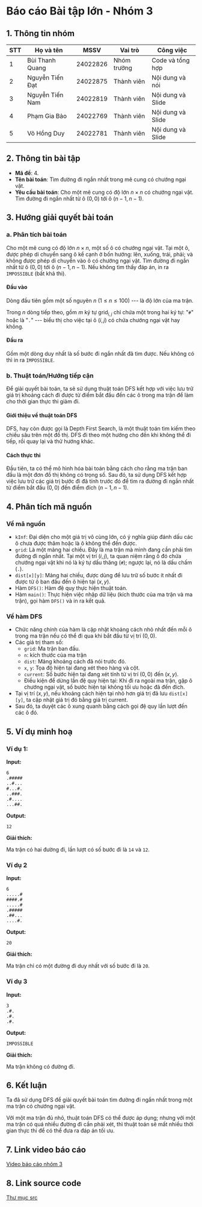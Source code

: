 # Báo cáo Bài tập lớn - Nhóm 3

## 1. Thông tin nhóm
| STT | Họ và tên | MSSV | Vai trò | Công việc |
|---|---|---|---|---|
| 1 | Bùi Thanh Quang | 24022826 | Nhóm trưởng | Code và tổng hợp |
| 2 | Nguyễn Tiến Đạt | 24022875 | Thành viên | Nội dung và nói |
| 3 | Nguyễn Tiến Nam | 24022819 | Thành viên | Nội dung và Slide |
| 4 | Phạm Gia Bảo | 24022769 | Thành viên | Nội dung và Slide |
| 5 | Võ Hồng Duy | 24022781 | Thành viên | Nội dung và Slide |



## 2. Thông tin bài tập
- **Mã đề**: 4.
- **Tên bài toán**: Tìm đường đi ngắn nhất trong mê cung có chướng ngại vật.
- **Yêu cầu bài toán**: Cho một mê cung có độ lớn $n \times n$ có chướng ngại vật.
Tìm đường đi ngắn nhất từ ô $(0,0)$ tới ô $(n-1,n-1)$.

## 3. Hướng giải quyết bài toán
### a. Phân tích bài toán

Cho một mê cung có độ lớn $n \times n$, một số ô có chướng ngại vật.
Tại một ô, được phép di chuyển sang ô kề cạnh ở bốn hướng: lên, xuống, trái, phải; và không được phép di chuyển vào ô có chướng ngại vật.
Tìm đường đi ngắn nhất từ ô $(0,0)$ tới ô $(n-1,n-1)$.
Nếu không tìm thấy đáp án, in ra `IMPOSSIBLE` (bất khả thi).

#### Đầu vào

Dòng đầu tiên gồm một số nguyên $n$ ($1 \leq n \leq 100$) --- là độ lớn của ma trận.

Trong $n$ dòng tiếp theo, gồm $m$ ký tự $\text{grid}_{i,j}$ chỉ chứa một trong hai ký tự: "`#`" hoặc là "`.`" --- biểu thị cho việc tại ô $(i, j)$ có chứa chướng ngại vật hay không.

#### Đầu ra

Gồm một dòng duy nhất là số bước đi ngắn nhất đã tìm được.
Nếu không có thì in ra `IMPOSSIBLE`.

### b. Thuật toán/Hướng tiếp cận

Để giải quyết bài toán, ta sẽ sử dụng thuật toán DFS kết hợp với việc lưu trữ giá trị khoảng cách đi được từ điểm bắt đầu đến các ô trong ma trận để làm cho thời gian thực thi giảm đi.

#### Giới thiệu về thuật toán DFS

DFS, hay còn được gọi là Depth First Search, là một thuật toán tìm kiếm theo chiều sâu trên một đồ thị.
DFS đi theo một hướng cho đến khi không thể đi tiếp, rồi quay lại và thử hướng khác.

#### Cách thực thi

Đầu tiên, ta có thể mô hình hóa bài toán bằng cách cho rằng ma trận ban đầu là một đơn đồ thị không có trọng số.
Sau đó, ta sử dụng DFS kết hợp việc lưu trữ các giá trị bước đi đã tính trước đó để tìm ra đường đi ngắn nhất từ điểm bắt đầu $(0, 0)$ đến điểm đích $(n-1, n-1)$.

## 4. Phân tích mã nguồn

### Về mã nguồn
- `kInf`: Đại diện cho một giá trị vô cùng lớn, có ý nghĩa giúp đánh dấu các ô chưa được thăm hoặc là ô không thể đến được.
- `grid`: Là một mảng hai chiều. Đây là ma trận mà mình đang cần phải tìm đường đi ngắn nhất. Tại một vị trí $(i, j)$, ta quan niệm rằng ô đó chứa chướng ngại vật khi nó là ký tự dấu thăng (`#`); ngược lại, nó là dấu chấm (`.`).
- `dist[x][y]`: Mảng hai chiều, được dùng để lưu trữ số bước ít nhất đi được từ ô ban đầu đến ô hiện tại $(x, y)$.
- Hàm `DFS()`: Hàm đệ quy thực hiện thuật toán.
- Hàm `main()`: Thực hiện việc nhập dữ liệu (kích thước của ma trận và ma trận), gọi hàm `DFS()` và in ra kết quả.

### Về hàm DFS
- Chức năng chính của hàm là cập nhật khoảng cách nhỏ nhất đến mỗi ô trong ma trận nếu có thể đi qua khi bắt đầu từ vị trí $(0, 0)$.
- Các giá trị tham số:
  - `grid`: Ma trận ban đầu.
  - `n`: kích thước của ma trận
  - `dist`: Mảng khoảng cách đã nói trước đó.
  - `x`, `y`: Tọa độ hiện tại đang xét theo hàng và cột.
  - `current`: Số bước hiện tại đang xét tính từ vị trí $(0, 0)$ đến $(x, y)$.
  - Điều kiện để dừng lần đệ quy hiện tại: Khi đi ra ngoài ma trận, gặp ô chướng ngại vật, số bước hiện tại không tối ưu hoặc đã đến đích.
- Tại vị trí $(x, y)$, nếu khoảng cách hiện tại nhỏ hơn giá trị đã lưu `dist[x][y]`, ta cập nhật giá trị đó bằng giá trị current.
- Sau đó, ta duyệt các ô xung quanh bằng cách gọi đệ quy lần lượt đến các ô đó.

## 5. Ví dụ minh hoạ
### Ví dụ 1:

**Input:**
```
6
.#####
..#...
#...#.
..###.
.#....
...##.
```

**Output:**
```
12
```

**Giải thích:**

Ma trận có hai đường đi, lần lượt có số bước đi là `14` và `12`.

### Ví dụ 2
**Input:**
```
6
.....#
####.#
.....#
.#####
.##...
....#.
```

**Output:**
```
20
```

**Giải thích:**

Ma trận chỉ có một đường đi duy nhất với số bước đi là `20`.

### Ví dụ 3
**Input:**
```
3
.#.
.#.
.#.
```

**Output:**
```
IMPOSSIBLE
```

**Giải thích:**

Ma trận không có đường đi.

## 6. Kết luận

Ta đã sử dụng DFS để giải quyết bài toán tìm đường đi ngắn nhất trong một ma trận có chướng ngại vật.

Với một ma trận đủ nhỏ, thuật toán DFS có thể được áp dụng; nhưng với một ma trận có quá nhiều đường đi cần phải xét, thì thuật toán sẽ mất nhiều thời gian thực thi để có thể đưa ra đáp án tối ưu.

## 7. Link video báo cáo

[Video báo cáo nhóm 3](https://www.youtube.com/watch?v=QXtANtu0WiA)

## 8. Link source code
[Thư mục src](./src)

